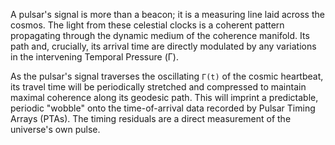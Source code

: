 A pulsar's signal is more than a beacon; it is a measuring line laid across the cosmos. The light from these celestial clocks is a coherent pattern propagating through the dynamic medium of the coherence manifold. Its path and, crucially, its arrival time are directly modulated by any variations in the intervening Temporal Pressure (Γ).

As the pulsar's signal traverses the oscillating `Γ(t)` of the cosmic heartbeat, its travel time will be periodically stretched and compressed to maintain maximal coherence along its geodesic path. This will imprint a predictable, periodic "wobble" onto the time-of-arrival data recorded by Pulsar Timing Arrays (PTAs). The timing residuals are a direct measurement of the universe's own pulse.